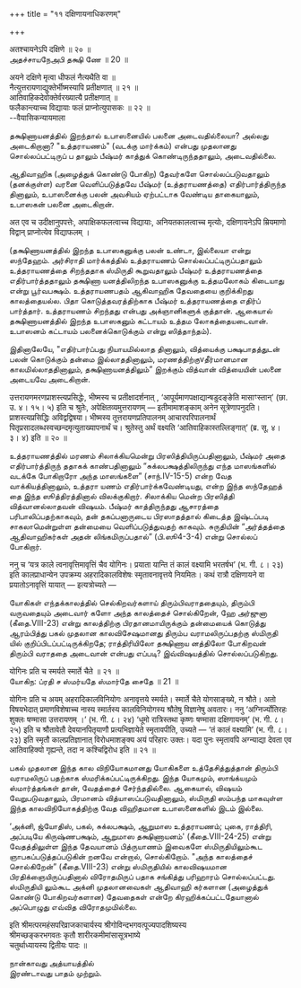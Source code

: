 +++
title = "११ दक्षिणायनाधिकरणम्"

+++

अतश्चायनेऽपि दक्षिणे ॥ २० ॥  
அதச்சாயநேஅபி தக்ஷி ணே ॥ 20 ॥

अयने दक्षिणे मृत्वा धीफलं नैत्यथैति वा ॥  
नैत्युत्तरायणाद्युक्तेर्भीष्मस्यापि प्रतीक्षणात् ॥ २१ ॥  
आतिवाहिकदेवोक्तेर्वरख्यात्यै प्रतीक्षणात् ॥  
फलैकान्त्याच्च विद्यायाः फलं प्राप्नोत्युपासकः ॥ २२ ॥  
--वैयासिकन्यायमाला

தக்ஷிணாயனத்தில் இறந்தால் உபாஸனையில் பலனை அடைவதில்லையா? அல்லது அடைகிறானா?
"உத்தராயணம்" (வடக்கு மார்க்கம்) என்பது முதலானது சொல்லப்பட்டிருப் ப
தாலும் பீஷ்மர் காத்துக் கொண்டிருந்ததாலும், அடைவதில்லை.

ஆதிவாஹிக (அழைத்துக் கொண்டு போகிற) தேவர்களே சொல்லப்படுவதாலும் (தனக்குள்ள)
வரனை வெளிப்படுத்தவே பீஷ்மர் (உத்தராயணத்தை) எதிர்பார்த்திருந்த தினாலும்,
உபாஸனைக்கு பலன் அவசியம் ஏற்பட்டாக வேண்டிய தாகையாலும், உபாஸகன் பலனை
அடைகிறான்.

अत एव च उदीक्षानुपपत्तेः, अपाक्षिकफलत्वाच्च विद्यायाः, अनियतकालत्वाच्च
मृत्योः, दक्षिणायनेऽपि म्रियमाणो विद्वान् प्राप्नोत्येव विद्याफलम् ।

(தக்ஷிணாயனத்தில் இறந்த உபாஸகனுக்கு பலன் உண்டா, இல்லையா என்று ஸந்தேஹம்.
அர்சிராதி மார்க்கத்தில் உத்தராயணம் சொல்லப்பட்டிருப்பதாலும் உத்தராயணத்தை
சிறந்ததாக ஸ்மிருதி கூறுவதாலும் பீஷ்மர் உத்தராயணத்தை எதிர்பார்த்ததாலும்
தக்ஷிணா யனத்திலிறந்த உபாஸகனுக்கு உத்தமலோகம் கிடையாது என்று பூர்வபக்ஷம்.
உத்தராயணபதம் ஆகிவாஹிக தேவதையை குறிக்கிறது காலத்தையல்ல. பிதா
கொடுத்தவரத்திற்காக பீஷ்மர் உத்தராயணத்தை எதிர்ப் பார்த்தார். உத்தராயணம்
சிறந்தது என்பது அக்ஞானிகளுக் குத்தான். ஆகையால் தக்ஷிணாயனத்தில் இறந்த
உபாஸகனும் கட்டாயம் உத்தம லோகத்தையடைவான். உபாஸனம் கட்டாயம்
பலனைக்கொடுக்கும் என்று ஸித்தாந்தம்).

இதினாலேயே, "எதிர்பார்ப்பது நியாயமில்லாத தினாலும், வித்யைக்கு
பக்ஷபாதத்துடன் பலன் கொடுக்கும் தன்மை இல்லாததினாலும்,
மரணத்திற்குvதீர்மானமான காலமில்லாததினாலும், தக்ஷிணாயனத்திலும்” இறக்கும்
வித்வான் வித்யையின் பலனை அடையவே அடைகிறான்.

उत्तरायणमरणप्राशस्त्यप्रसिद्धेः, भीष्मस्य च प्रतीक्षादर्शनात् ,
‘आपूर्यमाणपक्षाद्यान्षडुदङ्ङेति मासाꣳस्तान्’ (छा. उ. ४। १५। ५) इति च
श्रुतेः, अपेक्षितव्यमुत्तरायणम् — इतीमामाशङ्काम् अनेन सूत्रेणापनुदति।
प्राशस्त्यप्रसिद्धिः अविद्वद्विषया। भीष्मस्य तूत्तरायणप्रतिपालनम्
आचारपरिपालनार्थं पितृप्रसादलब्धस्वच्छन्दमृत्युताख्यापनार्थं च।
श्रुतेस्तु अर्थं वक्ष्यति ‘आतिवाहिकास्तल्लिङ्गात्’ (ब्र. सू. ४। ३। ४)
इति ॥ २० ॥

உத்தராயணத்தில் மரணம் சிலாக்கியமென்று பிரஸித்தியிருப்பதினாலும், பீஷ்மர்
அதை எதிர்பார்த்திருந் ததாகக் காண்பதினாலும் “சுக்லபக்ஷத்திலிருந்து எந்த
மாஸங்களில் வடக்கே போகிறாரோ அந்த மாஸங்களை” (சாந்.IV-15-5) என்ற வேத
வாக்கியத்தினாலும், உத்தரா யணம் எதிர்பார்க்கவேண்டியது, என்ற இந்த ஸந்தேஹத்
தை இந்த ஸூத்திரத்தினால் விலக்குகிறார். சிலாக்கிய மென்ற பிரஸித்தி
வித்வானல்லாதவன் விஷயம். பீஷ்மர் காத்திருந்தது ஆசாரத்தை
பரிபாலிப்பதற்காகவும், தன் தகப்பனாருடைய பிரஸாதத்தால் கிடைத்த இஷ்டப்படி
சாகலாமென்றுள்ள தன்மையை வெளிப்படுத்துவதற் காகவும். சுருதியின் “அர்த்தத்தை
ஆதிவாஹிகர்கள் அதன் லிங்கமிருப்பதால்” (பி.ஸூ4-3-4) என்று சொல்லப்
போகிறார்.

ननु च ‘यत्र काले त्वनावृत्तिमावृत्तिं चैव योगिनः। प्रयाता यान्ति तं
कालं वक्ष्यामि भरतर्षभ’ (भ. गी. ८। २३) इति कालप्राधान्येन उपक्रम्य
अहरादिकालविशेषः स्मृतावनावृत्तये नियमितः। कथं रात्रौ दक्षिणायने वा
प्रयातोऽनावृत्तिं यायात् — इत्यत्रोच्यते —

யோகிகள் எந்தக்காலத்தில் செல்கிறவர்களாய் திரும்பிவராததையும், திரும்பி
வருவதையும் அடைவார் களோ அந்த காலத்தைச் சொல்கிறேன், ஹே அர்ஜுனா
(கீதை.VIII-23) என்று காலத்திற்கு பிரதானமாயிருக்கும் தன்மையைக் கொடுத்து
ஆரம்பித்து பகல் முதலான காலவிசேஷமானது திரும்ப வராமலிருப்பதற்கு ஸ்மிருதி
யில் குறிப்பிடப்பட்டிருக்கிறதே; ராத்திரியிலோ தக்ஷிணாய னத்திலோ போகிறவன்
திரும்பி வராததை அடைவான் என்பது எப்படி? இவ்விஷயத்தில் சொல்லப்படுகிறது.

योगिनः प्रति च स्मर्यते स्मार्ते चैते ॥ २१ ॥  
யோகிந: ப்ரதி ச ஸ்மர்யதே ஸ்மார்தே சைதே ॥ 21 ॥

योगिनः प्रति च अयम् अहरादिकालविनियोगः अनावृत्तये स्मर्यते। स्मार्ते
चैते योगसाङ्ख्ये, न श्रौते। अतो विषयभेदात् प्रमाणविशेषाच्च नास्य
स्मार्तस्य कालविनियोगस्य श्रौतेषु विज्ञानेषु अवतारः। ननु
‘अग्निर्ज्योतिरहः शुक्लः षण्मासा उत्तरायणम् ।’ (भ. गी. ८। २४) ‘धूमो
रात्रिस्तथा कृष्णः षण्मासा दक्षिणायनम्’ (भ. गी. ८। २५) इति च श्रौतावेतौ
देवयानपितृयाणौ प्रत्यभिज्ञायेते स्मृतावपीति, उच्यते — ‘तं कालं
वक्ष्यामि’ (भ. गी. ८। २३) इति स्मृतौ कालप्रतिज्ञानात् विरोधमाशङ्क्य अयं
परिहारः उक्तः। यदा पुनः स्मृतावपि अग्न्याद्या देवता एव आतिवाहिक्यो
गृह्यन्ते, तदा न कश्चिद्विरोध इति ॥ २१ ॥

பகல் முதலான இந்த கால விநியோகமானது யோகிகளை உத்தேசித்துத்தான் திரும்பி
வராமலிருப் பதற்காக ஸ்மரிக்கப்பட்டிருக்கிறது. இந்த யோகமும், ஸாங்க்யமும்
ஸ்மார்த்தங்கள் தான், வேதத்தைச் சேர்ந்ததில்லை. ஆகையால், விஷயம்
வேறுபடுவதாலும், பிரமானம் வித்யாஸப்படுவதினாலும், ஸ்மிருதி ஸம்பந்த
மாகவுள்ள இந்த காலவிநியோகத்திற்கு வேத விஹிதமான உபாஸனைகளில் இடம் இல்லை.

‘அக்னி, ஜ்யோதிஸ், பகல், சுக்லபக்ஷம், ஆறுமாஸ உத்தராயணம்; புகை, ராத்திரி,
அப்படியே கிருஷ்ணபக்ஷம், ஆறுமாஸ தக்ஷிணாயனம்' (கீதை.VIII-24-25) என்று
வேதத்திலுள்ள இந்த தேவயானம் பித்ருயாணம் இவைகளே ஸ்மிருதியிலும்கூட
ஞாபகப்படுத்தப்படுகின் றனவே என்றால், சொல்கிறோம். "அந்த காலத்தைச்
சொல்கிறேன்” (கீதை.VIII-23) என்று ஸ்மிருதியில் காலவிஷயமான
பிரதிக்ஞையிருப்பதினால் விரோதமிருப் பதாக சங்கித்து பரிஹாரம்
சொல்லப்பட்டது. ஸ்மிருதியி லும்கூட அக்னி முதலானவைகள் ஆதிவாஹி கர்களான
(அழைத்துக் கொண்டு போகிறவர்களான) தேவதைகள் என்றே கிரஹிக்கப்பட்டதேயானால்
அப்பொழுது எவ்வித விரோதமுமில்லை.

इति श्रीमत्परमहंसपरिव्राजकाचार्यस्य श्रीगोविन्दभगवत्पूज्यपादशिष्यस्य  
श्रीमच्छङ्करभगवतः कृतौ शारीरकमीमांसासूत्रभाष्ये  
चतुर्थाध्यायस्य द्वितीयः पादः ॥

நான்காவது அத்யாயத்தில்  
இரண்டாவது பாதம் முற்றும்.